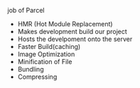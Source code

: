  job of Parcel
- HMR (Hot Module Replacement)
- Makes development build our project
- Hosts the develpoment onto the server
- Faster Build(caching)
- Image Optimization
- Minification of File
- Bundling
- Compressing
